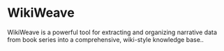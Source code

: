 # WikiWeave
 WikiWeave is a powerful tool for extracting and organizing narrative data from book series into a comprehensive, wiki-style knowledge base..
